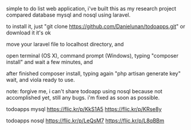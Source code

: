 simple to do list web application, i've built this as my research project compared database mysql and nosql using laravel.

to install it, just "git clone https://github.com/Danielunan/todoapps.git" or download it it's ok

move your laravel file to localhost directory, and

open terminal (OS X), command prompt (Windows), typing "composer install" and wait a few minutes, and

after finished composer install, typing again "php artisan generate key" wait, and viola ready to use.

note: forgive me, i can't share todoapp using nosql because not accomplished yet, still any bugs. i'm fixed as soon as possible.

todoapps mysql https://flic.kr/p/KkS1A5 https://flic.kr/p/KRse8y

todoapps nosql https://flic.kr/p/LeQsM7 https://flic.kr/p/L8qBBm
